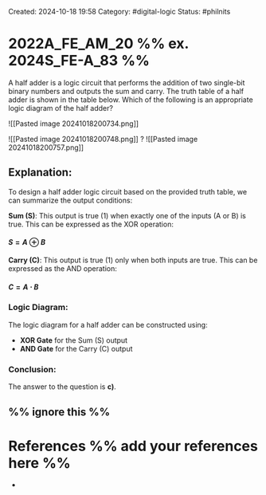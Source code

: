 Created: 2024-10-18 19:58
Category: #digital-logic 
Status: #philnits


# 2022A_FE_AM_20 %% ex. 2024S_FE-A_83 %%

A half adder is a logic circuit that performs the addition of two single-bit binary numbers and outputs the sum and carry. The truth table of a half adder is shown in the table below. Which of the following is an appropriate logic diagram of the half adder?

![[Pasted image 20241018200734.png]]


![[Pasted image 20241018200748.png]]
? 
![[Pasted image 20241018200757.png]]

## **Explanation:**

To design a half adder logic circuit based on the provided truth table, we can summarize the output conditions:

**Sum (S)**: This output is true (1) when exactly one of the inputs (A or B) is true. This can be expressed as the XOR operation:
#### $S = A\oplus B$

**Carry (C)**: This output is true (1) only when both inputs are true. This can be expressed as the AND operation:
#### $C = A \cdot B$

### **Logic Diagram:**

The logic diagram for a half adder can be constructed using:

- **XOR Gate** for the Sum (S) output
- **AND Gate** for the Carry (C) output

### **Conclusion:**
The answer to the question is **c)**.





%% ignore this %%
---









# References %% add your references here %%
- 